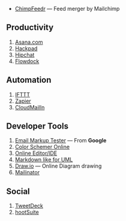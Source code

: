 - [ChimpFeedr](http://chimpfeedr.com/) — Feed merger by Mailchimp

## Productivity

1. [Asana.com](https://app.asana.com/)
1. [Hackpad](https://hackpad.com)
1. [Hipchat](https://hipchat.com/)
1. [Flowdock](https://www.flowdock.com/)

## Automation

1. [IFTTT](https://ifttt.com/)
1. [Zapier](https://zapier.com/)
1. [CloudMailIn](http://www.cloudmailin.com/)

## Developer Tools

1. [Email Markup Tester](https://www.google.com/webmasters/markup-tester/?hl=en) — From **Google**
1. [Color Schemer Online](http://www.colorschemer.com/online.html)
1. [Online Editor/IDE](https://fb.com/245741288908119/)
1. [Markdown like for UML](http://www.nomnoml.com)
1. [Draw.io](http://www.draw.io/) — Online Diagram drawing
1. [Mailinator](http://mailinator.com/)

## Social

1. [TweetDeck](https://tweetdeck.twitter.com/)
1. [hootSuite](https://hootsuite.com)

